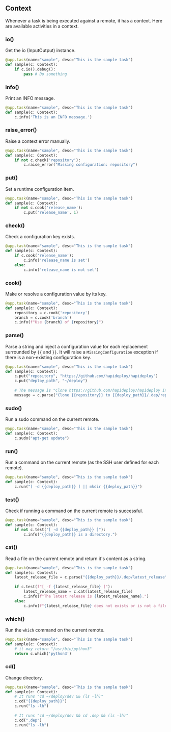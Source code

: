 ## Context

Whenever a task is being executed against a remote, it has a context. Here are available activities in a context.

### io()

Get the io (InputOutput) instance.

```python
@app.task(name="sample", desc="This is the sample task")
def sample(c: Context):
    if c.io().debug():
        pass # Do something
```

### info()

Print an INFO message.

```python
@app.task(name="sample", desc="This is the sample task")
def sample(c: Context):
    c.info('This is an INFO message.')
```

### raise_error()

Raise a context error manually.

```python
@app.task(name="sample", desc="This is the sample task")
def sample(c: Context):
    if not c.check('repository'):
        c.raise_error("Missing configuration: repository")
```

### put()

Set a runtime configuration item.

```python
@app.task(name="sample", desc="This is the sample task")
def sample(c: Context):
    if not c.cook('release_name'):
        c.put('release_name', 1)
```

### check()

Check a configuration key exists.

```python
@app.task(name="sample", desc="This is the sample task")
def sample(c: Context):
    if c.cook('release_name'):
        c.info('release_name is set')
    else:
        c.info('release_name is not set')
```

### cook()

Make or resolve a configuration value by its key.

```python
@app.task(name="sample", desc="This is the sample task")
def sample(c: Context):
    repository = c.cook('repository')
    branch = c.cook('branch')
    c.info(f"Use {branch} of {repository}")
```

### parse()

Parse a string and inject a configuration value for each replacement surrounded by `{{` and `}}`. It will raise a `MissingConfiguration` exception if there is a non-existing configuration key.

```python
@app.task(name="sample", desc="This is the sample task")
def sample(c: Context):
    c.put("repository", "https://github.com/hapideploy/hapideploy")
    c.put("deploy_path", "~/deploy")
    
    # The message is "Clone https://github.com/hapideploy/hapideploy into ~/deploy/.dep/repo"
    message = c.parse("Clone {{repository}} to {{deploy_path}}/.dep/repo")
```

### sudo()

Run a sudo command on the current remote.

```python
@app.task(name="sample", desc="This is the sample task")
def sample(c: Context):
    c.sudo("apt-get update")
```

### run()

Run a command on the current remote (as the SSH user defined for each remote).

```python
@app.task(name="sample", desc="This is the sample task")
def sample(c: Context):
    c.run("[ -d {{deploy_path}} ] || mkdir {{deploy_path}}")
```

### test()

Check if running a command on the current remote is successful.

```python
@app.task(name="sample", desc="This is the sample task")
def sample(c: Context):
    if not c.test("[ -d {{deploy_path}} ]"):
        c.info("{{deploy_path}} is a directory.")
```

### cat()

Read a file on the current remote and return it's content as a string.

```python
@app.task(name="sample", desc="This is the sample task")
def sample(c: Context):
    latest_release_file = c.parse("{{deploy_path}}/.dep/latest_release")
    
    if c.test(f"[ -f {latest_release_file} ]"):
        latest_release_name = c.cat(latest_release_file)
        c.info(f"The latest release is {latest_release_name}.")
    else:
        c.info(f"{latest_release_file} does not exists or is not a file.")
```

### which()

Run the `which` command on the current remote.

```python
@app.task(name="sample", desc="This is the sample task")
def sample(c: Context):
    # it may return "/usr/bin/python3"
    return c.which('python3')
```

### cd()

Change directory.

```python
@app.task(name="sample", desc="This is the sample task")
def sample(c: Context):
    # It runs "cd ~/deploy/dev && (ls -lh)"
    c.cd("{{deploy_path}}")
    c.run("ls -lh") 
    
    # It runs "cd ~/deploy/dev && cd .dep && (ls -lh)"
    c.cd(".dep")
    c.run("ls -lh")
```

